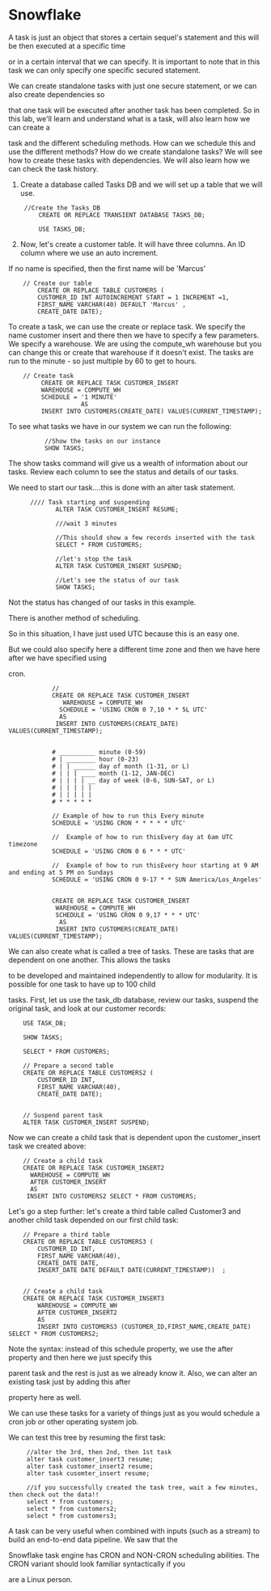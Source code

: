 # Snowflake

A task is just an object that stores a certain sequel's statement and this will be then executed at a specific time

or in a certain interval that we can specify. It is important to note that in this task we can only specify one specific secured statement.

We can create standalone tasks with just one secure statement, or we can also create dependencies so

that one task will be executed after another task has been completed.   So in this lab, we'll learn and understand what is a task, will also learn how we can create a

task and the different scheduling methods.   How can we schedule this and use the different methods? How do we create standalone tasks? We will see how to create these tasks with dependencies.  We will also learn how we can check the task history.


1. Create a  database called Tasks DB and we will set up a table that we will use.

        //Create the Tasks_DB
            CREATE OR REPLACE TRANSIENT DATABASE TASKS_DB;

            USE TASKS_DB;

2. Now, let's create a customer table.  It will have three columns. An ID column where we use an auto increment.

If no name is specified, then the first name will be 'Marcus'



        // Create our table
            CREATE OR REPLACE TABLE CUSTOMERS (
            CUSTOMER_ID INT AUTOINCREMENT START = 1 INCREMENT =1,
            FIRST_NAME VARCHAR(40) DEFAULT 'Marcus' ,
            CREATE_DATE DATE);


To create a task, we can use the create or replace task.  We specify the name customer insert and there then we have to specify a few parameters.  We specify a warehouse.  We are using the compute_wh warehouse but you can change this or create that warehouse if it doesn't exist.  The tasks are run to the minute - so just multiple by 60 to get to hours.


        // Create task
             CREATE OR REPLACE TASK CUSTOMER_INSERT
             WAREHOUSE = COMPUTE_WH
             SCHEDULE = '1 MINUTE'
                        AS 
             INSERT INTO CUSTOMERS(CREATE_DATE) VALUES(CURRENT_TIMESTAMP);
             
To see what tasks we have in our system we can run the following:

              //Show the tasks on our instance  
              SHOW TASKS;

The show tasks command will give us a wealth of information about our tasks.  Review each column to see the status and details of our tasks.

We need to start our task....this is done with an alter task statement.

          //// Task starting and suspending
                 ALTER TASK CUSTOMER_INSERT RESUME;
                 
                 ///wait 3 minutes
                 
                 //This should show a few records inserted with the task
                 SELECT * FROM CUSTOMERS;
                 
                 //let's stop the task
                 ALTER TASK CUSTOMER_INSERT SUSPEND;
                 
                 //Let's see the status of our task
                 SHOW TASKS;

Not the status has changed of our tasks in this example.
             
There is another method of scheduling. 

So in this situation, I have just used UTC because this is an easy one.

But we could also specify here a different time zone and then we have here after we have specified using

cron.

                //  
                CREATE OR REPLACE TASK CUSTOMER_INSERT
                   WAREHOUSE = COMPUTE_WH
                  SCHEDULE = 'USING CRON 0 7,10 * * 5L UTC'
                  AS 
                 INSERT INTO CUSTOMERS(CREATE_DATE) VALUES(CURRENT_TIMESTAMP);
    

                # __________ minute (0-59)
                # | ________ hour (0-23)
                # | | ______ day of month (1-31, or L)
                # | | | ____ month (1-12, JAN-DEC)
                # | | | | __ day of week (0-6, SUN-SAT, or L)
                # | | | | |
                # | | | | |
                # * * * * *
       
                // Example of how to run this Every minute
                SCHEDULE = 'USING CRON * * * * * UTC'

                //  Example of how to run thisEvery day at 6am UTC timezone
                SCHEDULE = 'USING CRON 0 6 * * * UTC'

                //  Example of how to run thisEvery hour starting at 9 AM and ending at 5 PM on Sundays 
                SCHEDULE = 'USING CRON 0 9-17 * * SUN America/Los_Angeles'


                CREATE OR REPLACE TASK CUSTOMER_INSERT
                 WAREHOUSE = COMPUTE_WH
                 SCHEDULE = 'USING CRON 0 9,17 * * * UTC'
                  AS 
                 INSERT INTO CUSTOMERS(CREATE_DATE) VALUES(CURRENT_TIMESTAMP);



We can also create what is called a tree of tasks.  These are tasks that are dependent on one another. This allows the tasks

to be developed and maintained independently to allow for modularity. It is possible for one task to have up to 100 child 

tasks.  First, let us use the task_db database, review our tasks, suspend the original task, and look at our customer records:

        USE TASK_DB;
 
        SHOW TASKS;

        SELECT * FROM CUSTOMERS;

        // Prepare a second table
        CREATE OR REPLACE TABLE CUSTOMERS2 (
            CUSTOMER_ID INT,
            FIRST_NAME VARCHAR(40),
            CREATE_DATE DATE);


        // Suspend parent task
        ALTER TASK CUSTOMER_INSERT SUSPEND;
        
Now we can create a child task that is dependent upon the customer_insert task we created above:

        
        // Create a child task
        CREATE OR REPLACE TASK CUSTOMER_INSERT2
          WAREHOUSE = COMPUTE_WH
          AFTER CUSTOMER_INSERT
          AS 
         INSERT INTO CUSTOMERS2 SELECT * FROM CUSTOMERS;
         
Let's go a step further: let's create a third table called Customer3 and another child task depended on our first child task:
    
        // Prepare a third table
        CREATE OR REPLACE TABLE CUSTOMERS3 (
            CUSTOMER_ID INT,
            FIRST_NAME VARCHAR(40),
            CREATE_DATE DATE,
            INSERT_DATE DATE DEFAULT DATE(CURRENT_TIMESTAMP))  ;  


        // Create a child task
        CREATE OR REPLACE TASK CUSTOMER_INSERT3
            WAREHOUSE = COMPUTE_WH
            AFTER CUSTOMER_INSERT2
            AS 
            INSERT INTO CUSTOMERS3 (CUSTOMER_ID,FIRST_NAME,CREATE_DATE) SELECT * FROM CUSTOMERS2;

Note the syntax: instead of this schedule property, we use the after property and then here we just specify this

parent task and the rest is just as we already know it.  Also, we can alter an existing task just by adding this after 

property here as well.

We can use these tasks for a variety of things just as you would schedule a cron job or other operating system job.

We can test this tree by resuming the first task:

         //alter the 3rd, then 2nd, then 1st task
         alter task customer_insert3 resume;
         alter task customer_insert2 resume;
         alter task cusomter_insert resume;       

         //if you successfully created the task tree, wait a few minutes, then check out the data!!
         select * from customers;
         select * from customers2;
         select * from customers3;
         
A task can be very useful when combined with inputs (such as a stream) to build an end-to-end data pipeline. We saw that the 

Snowflake task engine has CRON and NON-CRON scheduling abilities. The CRON variant should look familiar syntactically if you 

are a Linux person.

